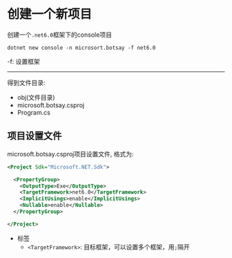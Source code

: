 # 创建一个新项目

创建一个`.net6.0`框架下的console项目


```shell
dotnet new console -n microsort.botsay -f net6.0
```

-f: 设置框架

***

得到文件目录:

- obj(文件目录)
- microsoft.botsay.csproj
- Program.cs

## 项目设置文件

microsoft.botsay.csproj项目设置文件, 格式为:

```xml
<Project Sdk="Microsoft.NET.Sdk">

  <PropertyGroup>
    <OutputType>Exe</OutputType>
    <TargetFramework>net6.0</TargetFramework>
    <ImplicitUsings>enable</ImplicitUsings>
    <Nullable>enable</Nullable>
  </PropertyGroup>

</Project>
```

- 标签
  - `<TargetFramework>`: 目标框架，可以设置多个框架，用`;`隔开
